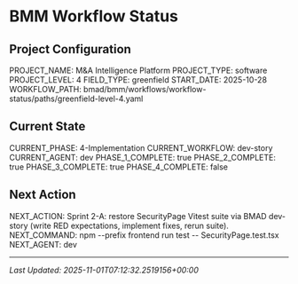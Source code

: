 # BMM Workflow Status

## Project Configuration

PROJECT_NAME: M&A Intelligence Platform
PROJECT_TYPE: software
PROJECT_LEVEL: 4
FIELD_TYPE: greenfield
START_DATE: 2025-10-28
WORKFLOW_PATH: bmad/bmm/workflows/workflow-status/paths/greenfield-level-4.yaml

## Current State

CURRENT_PHASE: 4-Implementation
CURRENT_WORKFLOW: dev-story
CURRENT_AGENT: dev
PHASE_1_COMPLETE: true
PHASE_2_COMPLETE: true
PHASE_3_COMPLETE: true
PHASE_4_COMPLETE: false

## Next Action

NEXT_ACTION: Sprint 2-A: restore SecurityPage Vitest suite via BMAD dev-story (write RED expectations, implement fixes, rerun suite).
NEXT_COMMAND: npm --prefix frontend run test -- SecurityPage.test.tsx
NEXT_AGENT: dev

---

_Last Updated: 2025-11-01T07:12:32.2519156+00:00_
